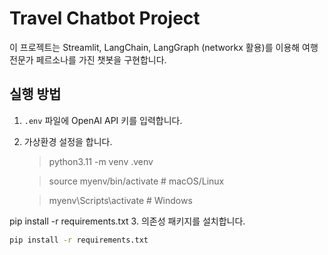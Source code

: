 # Travel Chatbot Project

이 프로젝트는 Streamlit, LangChain, LangGraph (networkx 활용)를 이용해 여행 전문가 페르소나를 가진 챗봇을 구현합니다.

## 실행 방법

1. `.env` 파일에 OpenAI API 키를 입력합니다.
2. 가상환경 설정을 합니다.

   > python3.11 -m venv .venv

   > source myenv/bin/activate  # macOS/Linux

   > myenv\Scripts\activate     # Windows

pip install -r requirements.txt
3. 의존성 패키지를 설치합니다.
   ```bash
   pip install -r requirements.txt 
